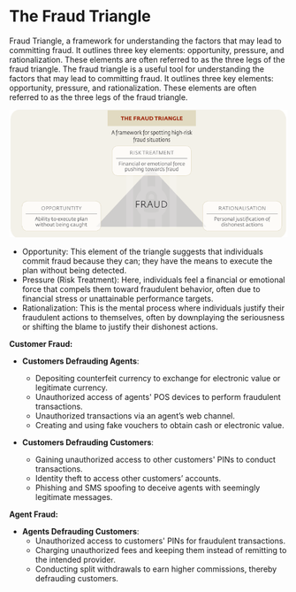 # The Fraud Triangle

Fraud Triangle, a framework for understanding the factors that may lead to committing fraud. It outlines three key elements: opportunity, pressure, and rationalization. These elements are often referred to as the three legs of the fraud triangle. The fraud triangle is a useful tool for understanding the factors that may lead to committing fraud. It outlines three key elements: opportunity, pressure, and rationalization. These elements are often referred to as the three legs of the fraud triangle.

![Alt text](image-2.png)

- Opportunity: This element of the triangle suggests that individuals commit fraud because they can; they have the means to execute the plan without being detected.
- Pressure (Risk Treatment): Here, individuals feel a financial or emotional force that compels them toward fraudulent behavior, often due to financial stress or unattainable performance targets.
- Rationalization: This is the mental process where individuals justify their fraudulent actions to themselves, often by downplaying the seriousness or shifting the blame to justify their dishonest actions.



**Customer Fraud:**
- **Customers Defrauding Agents**:
  - Depositing counterfeit currency to exchange for electronic value or legitimate currency.
  - Unauthorized access of agents' POS devices to perform fraudulent transactions.
  - Unauthorized transactions via an agent’s web channel.
  - Creating and using fake vouchers to obtain cash or electronic value.

- **Customers Defrauding Customers**:
  - Gaining unauthorized access to other customers' PINs to conduct transactions.
  - Identity theft to access other customers’ accounts.
  - Phishing and SMS spoofing to deceive agents with seemingly legitimate messages.

**Agent Fraud:**
- **Agents Defrauding Customers**:
  - Unauthorized access to customers' PINs for fraudulent transactions.
  - Charging unauthorized fees and keeping them instead of remitting to the intended provider.
  - Conducting split withdrawals to earn higher commissions, thereby defrauding customers.